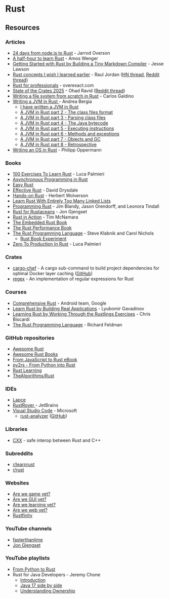 # Rust

## Resources

### Articles

* [24 days from node.js to Rust](https://candle.dev/blog/javascript-to-rust/javascript-to-rust-day-1-rustup/) - Jarrod Overson
* [A half-hour to learn Rust](https://fasterthanli.me/articles/a-half-hour-to-learn-rust) - Amos Wenger
* [Getting Started with Rust by Building a Tiny Markdown Compiler](https://jesselawson.org/rust/getting-started-with-rust-by-building-a-tiny-markdown-compiler/) - Jesse Lawson
* [Rust concepts I wish I learned earlier](https://rauljordan.com/rust-concepts-i-wish-i-learned-earlier/) - Raul Jordan ([HN thread](https://news.ycombinator.com/item?id=34427604), [Reddit thread](https://www.reddit.com/r/rust/comments/10eu2aw/rust_concepts_i_wish_i_learned_earlier/))
* [Rust for professionals](https://overexact.com/rust-for-professionals/) - overexact.com
* [State of the Crates 2025](https://ohadravid.github.io/posts/2024-12-state-of-the-crates/) - Ohad Ravid ([Reddit thread](https://www.reddit.com/r/rust/comments/1hafdai/state_of_the_crates_2025/))
* [Writing a file system from scratch in Rust](https://blog.carlosgaldino.com/writing-a-file-system-from-scratch-in-rust.html) - Carlos Galdino
* [Writing a JVM in Rust ](https://andreabergia.com/series/writing-a-jvm-in-rust/)- Andrea Bergia
  * [I have written a JVM in Rust](https://andreabergia.com/blog/2023/07/i-have-written-a-jvm-in-rust/)
  * [A JVM in Rust part 2 - The class files format](https://andreabergia.com/blog/2023/07/a-jvm-in-rust-part-2-the-class-files-format/)
  * [A JVM in Rust part 3 - Parsing class files](https://andreabergia.com/blog/2023/07/a-jvm-in-rust-part-3-parsing-class-files/)
  * [A JVM in Rust part 4 - The Java bytecode](https://andreabergia.com/blog/2023/08/a-jvm-in-rust-part-4-the-java-bytecode/)
  * [A JVM in Rust part 5 - Executing instructions](https://andreabergia.com/blog/2023/08/a-jvm-in-rust-part-5-executing-instructions/)
  * [A JVM in Rust part 6 - Methods and exceptions](https://andreabergia.com/blog/2023/09/a-jvm-in-rust-part-6-methods-and-exceptions/)
  * [A JVM in Rust part 7 - Objects and GC](https://andreabergia.com/blog/2023/10/a-jvm-in-rust-part-7-objects-and-gc/)
  * [A JVM in Rust part 8 - Retrospective](https://andreabergia.com/blog/2023/11/a-jvm-in-rust-part-8-retrospective/)
* [Writing an OS in Rust](https://os.phil-opp.com/) - Philipp Oppermann

### Books

* [100 Exercises To Learn Rust](https://rust-exercises.com/) - Luca Palmieri
* [Asynchronous Programming in Rust](https://rust-lang.github.io/async-book/)
* [Easy Rust](https://fongyoong.github.io/easy_rust/)
* [Effective Rust](https://www.lurklurk.org/effective-rust/) - David Drysdale
* [Hands-on Rust](https://pragprog.com/titles/hwrust/hands-on-rust/) - Herbert Wolverson
* [Learn Rust With Entirely Too Many Linked Lists](https://rust-unofficial.github.io/too-many-lists/index.html)
* [Programming Rust](https://www.oreilly.com/library/view/programming-rust-2nd/9781492052586/) - Jim Blandy, Jason Orendorff, and Leonora Tindall
* [Rust for Rustaceans](https://rust-for-rustaceans.com/) - Jon Gjengset
* [Rust in Action](https://www.rustinaction.com/) - Tim McNamara
* [The Embedded Rust Book](https://docs.rust-embedded.org/book/index.html)
* [The Rust Performance Book](https://nnethercote.github.io/perf-book/introduction.html)
* [The Rust Programming Language](https://doc.rust-lang.org/book/) - Steve Klabnik and Carol Nichols
  * [Rust Book Experiment](https://rust-book.cs.brown.edu/)
* [Zero To Production In Rust](https://www.zero2prod.com/index.html?country=the%20UK\&discount_code=VAT20) - Luca Palmieri

### Crates

* [cargo-chef](https://crates.io/crates/cargo-chef) - A cargo sub-command to build project dependencies for optimal Docker layer caching ([GitHub](https://github.com/LukeMathWalker/cargo-chef))
* [regex](https://crates.io/crates/regex) - An implementation of regular expressions for Rust

### Courses

* [Comprehensive Rust](https://google.github.io/comprehensive-rust/) - Android team, Google
* [Learn Rust by Building Real Applications](https://www.udemy.com/course/rust-fundamentals/) - Lyubomir Gavadinov
* [Learning Rust by Working Through the Rustlings Exercises](https://egghead.io/courses/learning-rust-by-solving-the-rustlings-exercises-a722) - Chris Biscardi
* [The Rust Programming Language](https://frontendmasters.com/courses/rust/) - Richard Feldman

### GitHub repositories

* [Awesome Rust](https://github.com/rust-unofficial/awesome-rust)
* [Awesome Rust Books](https://github.com/sger/RustBooks)
* [From JavaScript to Rust eBook](https://github.com/vinodotdev/node-to-rust)
* [py2rs - From Python into Rust](https://github.com/rochacbruno/py2rs)
* [Rust Learning](https://github.com/ctjhoa/rust-learning)
* [TheAlgorithms/Rust](https://github.com/TheAlgorithms/Rust)

### IDEs

* [Lapce](https://lapce.dev/)
* [RustRover ](https://www.jetbrains.com/rust/)- JetBrains
* [Visual Studio Code](https://code.visualstudio.com/) - Microsoft
  * [rust-analyzer](https://marketplace.visualstudio.com/items?itemName=rust-lang.rust-analyzer) ([GitHub](https://github.com/rust-lang/rust-analyzer))

### Libraries

* [CXX](https://cxx.rs/) - safe interop between Rust and C++

### Subreddits

* [r/learnrust](https://www.reddit.com/r/learnrust/)
* [r/rust](https://www.reddit.com/r/rust/)

### Websites

* [Are we game yet?](https://arewegameyet.rs/)
* [Are we GUI yet?](https://areweguiyet.com/)
* [Are we learning yet?](https://www.arewelearningyet.com/)
* [Are we web yet?](https://www.arewewebyet.org/)
* [Rustfinity](https://www.rustfinity.com/)

### YouTube channels

* [fasterthanlime](https://www.youtube.com/@fasterthanlime/videos)
* [Jon Gjengset](https://www.youtube.com/@jonhoo)

### YouTube playlists

* [From Python to Rust](https://www.youtube.com/playlist?list=PLEIv4NBmh-GsWGE9mY3sF9c5lgh5Z_jLr)
* Rust for Java Developers - Jeremy Chone
  * [Introduction](https://www.youtube.com/watch?v=iFdh4sPC5Tg)
  * [Java 17 side by side](https://www.youtube.com/watch?v=_xiPUXMZeyU)
  * [Understanding Ownership](https://www.youtube.com/watch?v=Vg1LGHuAPP8)
